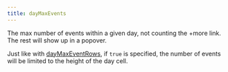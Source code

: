 ```yaml
---
title: dayMaxEvents
---
```


The max number of events within a given day, not counting the +more link. The rest will show up in a popover.

Just like with [dayMaxEventRows](dayMaxEventRows), if `true` is specified, the number of events will be limited to the height of the day cell.
